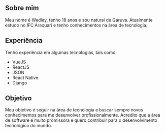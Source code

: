 ## Sobre mim 

Meu nome é Wedley, tenho 18 anos e sou natural de Garuva. Atualmente estudo no IFC Araquari e tenho conhecimentos na área de tecnologia.

## Experiência 
Tenho experiência em algumas tecnologias, tais como:

- VueJS
- ReactJS
- JSON
- React Native
- Django

## Objetivo 

Meu objetivo é seguir na área de tecnologia e buscar sempre novos conhecimentos para me desenvolver profissionalmente. Acredito que a área de software é muito promissora e quero contribuir para o desenvolvimento tecnológico do mundo.

